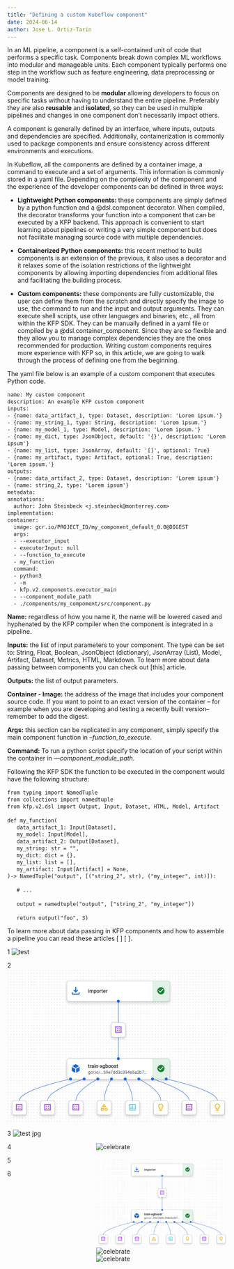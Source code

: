 ```yaml
---
title: "Defining a custom Kubeflow component"
date: 2024-06-14
author: Jose L. Ortiz-Tarin
---
```


In an ML pipeline, a component is a self-contained unit of code that performs a specific task. Components break down complex ML workflows into modular and manageable units. Each component typically performs one step in the workflow such as feature engineering, data preprocessing or model training. 

Components are designed to be **modular** allowing developers to focus on specific tasks without having to understand the entire pipeline. Preferably they are also **reusable** and **isolated**, so they can be used in multiple pipelines and changes in one component don’t necessarily impact others. 

A component is generally defined by an interface, where inputs, outputs and dependencies are specified. Additionally, containerization is commonly used to package components and ensure consistency across different environments and executions.

In Kubeflow, all the components are defined by a container image, a command to execute and a set of arguments. This information is commonly stored in a yaml file. Depending on the complexity of the component and the experience of the developer components can be defined in three ways:

* **Lightweight Python components:** these components are simply defined by a python function and a @dsl.component decorator. When compiled, the decorator transforms your function into a component that can be executed by a KFP backend. This approach is convenient to start learning about pipelines or writing a very simple component but does not facilitate managing source code with multiple dependencies.
 
* **Containerized Python components:** this recent method to build components is an extension of the previous, it also uses a decorator and it relaxes some of the isolation restrictions of the lightweight components by allowing importing dependencies from additional files and facilitating the building process. 
    
* **Custom components:** these components are fully customizable, the user can define them from the scratch and directly specify the image to use, the command to run and the input and output arguments. They can execute shell scripts, use other languages and binaries, etc., all from within the KFP SDK. They can be manually defined in a yaml file or compiled by a @dsl.container_component. Since they are so flexible and they allow you to manage complex dependencies they are the ones recommended for production. Writing custom components requires more experience with KFP so, in this article, we are going to walk through the process of defining one from the beginning.

The yaml file below is an example of a custom component that executes Python code. 

```
name: My custom component
description: An example KFP custom component
inputs:
- {name: data_artifact_1, type: Dataset, description: 'Lorem ipsum.'}
- {name: my_string_1, type: String, description: 'Lorem ipsum.'}
- {name: my_model_1, type: Model, description: 'Lorem ipsum.'}
- {name: my_dict, type: JsonObject, default: '{}', description: 'Lorem ipsum'}
- {name: my_list, type: JsonArray, default: '[]', optional: True}
- {name: my_artifact, type: Artifact, optional: True, description: 'Lorem ipsum.'}
outputs:
- {name: data_artifact_2, type: Dataset, description: 'Lorem ipsum'}
- {name: string_2, type: 'Lorem ipsum'}
metadata:
annotations:
  author: John Steinbeck <j.steinbeck@monterrey.com>
implementation:
container:
  image: gcr.io/PROJECT_ID/my_component_default_0.0@DIGEST
  args:
  - --executor_input
  - executorInput: null
  - --function_to_execute
  - my_function
  command:
  - python3
  - -m
  - kfp.v2.components.executor_main
  - --component_module_path
  - ./components/my_compoment/src/component.py
```


**Name:** regardless of how you name it, the name will be lowered cased and hyphenated by the KFP compiler when the component is integrated in a pipeline. 

**Inputs:** the list of input parameters to your component. The type can be set to: String, Float, Boolean, JsonObject (dictionary), JsonArray (List), Model, Artifact, Dataset, Metrics, HTML, Markdown. To learn more about data passing between components you can check out [this] article.  

**Outputs:** the list of output parameters. 

**Container - Image:** the address of the image that includes your component source code. If you want to point to an exact version of the container – for example when you are developing and testing a recently built version– remember to add the digest. 

**Args:** this section can be replicated in any component, simply specify the main component function in _–function_to_execute_.

**Command:** To run a python script specify the location of your script within the container in _—component_module_path._ 

Following the KFP SDK the function to be executed in the component would have the following structure:


```
from typing import NamedTuple
from collections import namedtuple
from kfp.v2.dsl import Output, Input, Dataset, HTML, Model, Artifact

def my_function(
   data_artifact_1: Input[Dataset],
   my_model: Input[Model],
   data_artifact_2: Output[Dataset],
   my_string: str = "",
   my_dict: dict = {},
   my_list: list = [],
   my_artifact: Input[Artifact] = None,
)-> NamedTuple("output", [("string_2", str), ("my_integer", int)]):

   # ...

   output = namedtuple("output", ["string_2", "my_integer"])

   return output("foo", 3)
```

To learn more about data passing in KFP components and how to assemble a pipeline you can read these articles [ ] [ ].


1
![test]('/figures/test_figure.JPG')

2
![test jpg2](test_figure.JPG)

3
![test jpg](implicit-none/figures/test_figure.JPG)

4
<img src=implicit-none/figures/test_figure.JPG alt=celebrate width=300 align=right>

5
<img src=test_figure.JPG alt=celebrate width=300 align=right>

6
<img src=implicit-none/figures/test_figure.JPG alt=celebrate width=300 align=right>



<img src=https://octodex.github.com/images/constructocat2.jpg alt=celebrate width=300 align=right>

